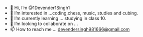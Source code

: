 - 👋 Hi, I’m @1Devender1Singh1
- 👀 I’m interested in ...coding,chess, music, studies and cubing.
- 🌱 I’m currently learning ... studying in class 10.
- 💞️ I’m looking to collaborate on ...
- 📫 How to reach me ... devendersingh981666@gmail.com

<!---
1Devender1Singh1/1Devender1Singh1 is a ✨ special ✨ repository because its `README.md` (this file) appears on your GitHub profile.
You can click the Preview link to take a look at your changes.
--->
